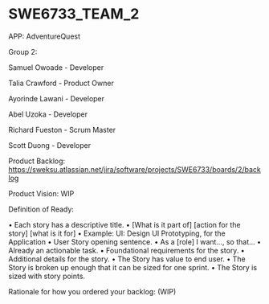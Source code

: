 # SWE6733_TEAM_2

APP: AdventureQuest 

Group 2:

Samuel Owoade - Developer 

Talia Crawford - Product Owner

Ayorinde Lawani - Developer 

Abel Uzoka - Developer 

Richard Fueston - Scrum Master 

Scott Duong - Developer 


Product Backlog: https://sweksu.atlassian.net/jira/software/projects/SWE6733/boards/2/backlog

Product Vision: WIP


Definition of Ready: 
  
•	Each story has a descriptive title.
  •	[What is it part of] [action for the story] [what is it for]
  •	Example: UI: Design UI Prototyping, for the Application
•	User Story opening sentence. 
  •	As a [role] I want…, so that…
•	Already an actionable task. 
•	Foundational requirements for the story.
•	Additional details for the story.
•	The Story has value to end user. 
•	The Story is broken up enough that it can be sized for one sprint. 
•	The Story is sized with story points.

Rationale for how you ordered your backlog: (WIP)
